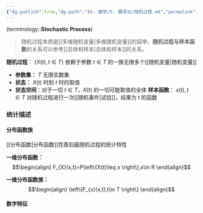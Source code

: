 ```yaml
---
{"dg-publish":true,"dg-path":"A1- 数学/5. 概率论/随机过程.md","permalink":"/A1- 数学/5. 概率论/随机过程/","dgPassFrontmatter":true,"noteIcon":"","created":"2024-10-08T17:23:44.312+08:00","updated":"2025-05-03T21:08:50.048+08:00"}
---
```


(terminology::**Stochastic Process**)
> 随机过程本质是[[多维随机变量\|多维随机变量]]的延申，**随机过程与样本函数**的关系可以参考[[总体和样本\|总体和样本]]的关系。

**随机过程**：  $\left\{X(t),t \in T \right\}$
依赖于参数 $t\in T$ 的一族无限多个[[随机变量\|随机变量]]
- **参数集：**   $T$   无限实数集
- **状态：**  $X(t)$   时刻 $t$ 时的取值
- **状态空间**：对于一切 $t\in T$，$X(t)$ 的一切可能取值的全体
**样本函数**：  $x(t),t \in T$    对随机过程进行一次[[随机事件\|试验]]，结果为 t 的函数

### 统计描述

#### 分布函数族
[[分布函数\|分布函数]]完善刻画随机过程的统计特性

**一维分布函数：**
$$\begin{align}
F_{X}(x,t)=P\left\{X(t)\leq x \right\},x\in R
\end{align}$$

**一维分布函数族：**
$$\begin{align}
\left\{F_{x}(x,t),t\in T \right\}
\end{align}$$

#### 数字特征

